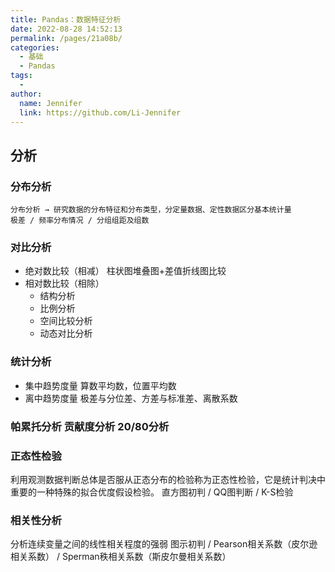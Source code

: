 ```yaml
---
title: Pandas：数据特征分析
date: 2022-08-28 14:52:13
permalink: /pages/21a08b/
categories:
  - 基础
  - Pandas
tags:
  - 
author: 
  name: Jennifer
  link: https://github.com/Li-Jennifer
---
```

## 分析
### 分布分析
    分布分析 → 研究数据的分布特征和分布类型，分定量数据、定性数据区分基本统计量
    极差 / 频率分布情况 / 分组组距及组数


### 对比分析
- 绝对数比较（相减）  柱状图堆叠图+差值折线图比较 
- 相对数比较（相除）
	- 结构分析
	- 比例分析
	- 空间比较分析
	- 动态对比分析


### 统计分析
- 集中趋势度量     算数平均数，位置平均数 
- 离中趋势度量     极差与分位差、方差与标准差、离散系数


### 帕累托分析 贡献度分析 20/80分析


### 正态性检验
利用观测数据判断总体是否服从正态分布的检验称为正态性检验，它是统计判决中重要的一种特殊的拟合优度假设检验。
直方图初判 / QQ图判断 / K-S检验

### 相关性分析
分析连续变量之间的线性相关程度的强弱
图示初判 / Pearson相关系数（皮尔逊相关系数） / Sperman秩相关系数（斯皮尔曼相关系数）
